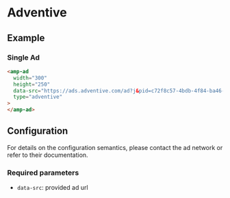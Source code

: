 # Adventive

## Example

### Single Ad

```html
<amp-ad
  width="300"
  height="250"
  data-src="https://ads.adventive.com/ad?j&pid=c72f8c57-4bdb-4f84-ba46-8b34a2512501"
  type="adventive"
>
</amp-ad>
```

## Configuration

For details on the configuration semantics, please contact the ad network or refer to their documentation.

### Required parameters

-   `data-src`: provided ad url
